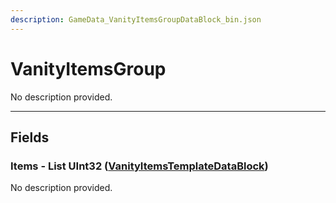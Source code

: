 ```yaml
---
description: GameData_VanityItemsGroupDataBlock_bin.json
---
```


# VanityItemsGroup

No description provided.

***

## Fields

### Items - List UInt32 ([VanityItemsTemplateDataBlock](../main/vanityitemstemplate.md))

No description provided.
